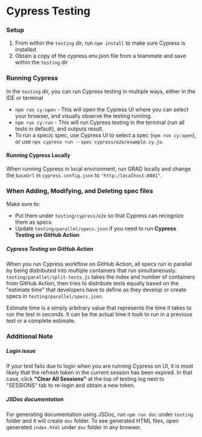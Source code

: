 # Cypress Testing
### Setup
1. From within the `testing` dir, run `npm install` to make sure Cypress is installed
2. Obtain a copy of the cypress.env.json file from a teammate and save within the `testing` dir

### Running Cypress
In the `testing` dir, you can run Cypress testing in multiple ways, either in the IDE or terminal
- `npm run cy:open` - This will open the Cypress UI where you can select your browser, and visually observe the testing running.
-  `npm run cy:run` - This will run Cypress testing in the terminal (run all tests in default), and outputs result.  
-  To run a specic spec, use Cypress UI to select a spec (`npm run cy:open`), or use `npx cypress run --spec cypress/e2e/example.cy.js`.

#### Running Cypress Locally
When running Cypress in local environment, run GRAD locally and change the `baseUrl` in `cypress.config.json` to `"http:/localhost:8081"`.

### When Adding, Modifying, and Deleting spec files
Make sure to:
- Put them under `testing/cypress/e2e` so that Cypress can recognize them as specs
- Update `testing/parallel/specs.json` if you need to run **Cypress Testing on GitHub Action**

##### Cypress Testing on GitHub Action
When you run Cypress workflow on GitHub Action, all specs run in parallel by being distributed into multiple containers that run simultaneously. `testing/parallel/split-tests.js` takes the index and number of containers from GitHub Action, then tries to distribute tests equally based on the "estimate time" that developers have to define as they develop or create specs in `testing/parallel/specs.json`.

Estimate time is a simply arbitrary value that represents the time it takes to run the test in seconds. It can be the actual time it took to run in a previous test or a complete estimate.

### Additional Note
##### Login issue
If your test fails due to login when you are running Cypress on UI, it is most likely that the refresh token in the current session has been expired. In that case, click **"Clear All Sessions"** at the top of testing log next to "SESSIONS" tab to re-login and obtain a new token. 

##### JSDoc documentation
For generating documentation using JSDoc, run `npm run doc` under `testing` folder and it will create `doc` folder. To see generated HTML files, open generated `index.html` under `doc` folder in any browser.